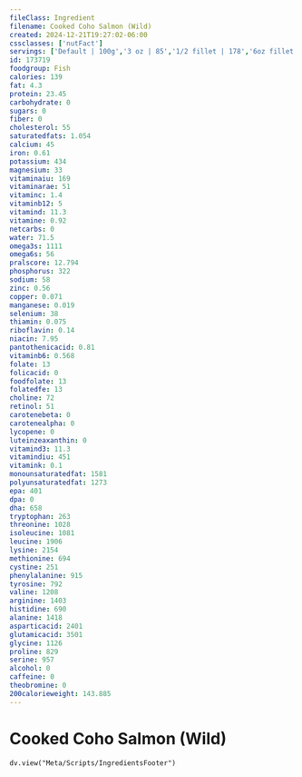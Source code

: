 ```yaml
---
fileClass: Ingredient
filename: Cooked Coho Salmon (Wild)
created: 2024-12-21T19:27:02-06:00
cssclasses: ['nutFact']
servings: ['Default | 100g','3 oz | 85','1/2 fillet | 178','6oz fillet | 170']
id: 173719
foodgroup: Fish
calories: 139
fat: 4.3
protein: 23.45
carbohydrate: 0
sugars: 0
fiber: 0
cholesterol: 55
saturatedfats: 1.054
calcium: 45
iron: 0.61
potassium: 434
magnesium: 33
vitaminaiu: 169
vitaminarae: 51
vitaminc: 1.4
vitaminb12: 5
vitamind: 11.3
vitamine: 0.92
netcarbs: 0
water: 71.5
omega3s: 1111
omega6s: 56
pralscore: 12.794
phosphorus: 322
sodium: 58
zinc: 0.56
copper: 0.071
manganese: 0.019
selenium: 38
thiamin: 0.075
riboflavin: 0.14
niacin: 7.95
pantothenicacid: 0.81
vitaminb6: 0.568
folate: 13
folicacid: 0
foodfolate: 13
folatedfe: 13
choline: 72
retinol: 51
carotenebeta: 0
carotenealpha: 0
lycopene: 0
luteinzeaxanthin: 0
vitamind3: 11.3
vitamindiu: 451
vitamink: 0.1
monounsaturatedfat: 1581
polyunsaturatedfat: 1273
epa: 401
dpa: 0
dha: 658
tryptophan: 263
threonine: 1028
isoleucine: 1081
leucine: 1906
lysine: 2154
methionine: 694
cystine: 251
phenylalanine: 915
tyrosine: 792
valine: 1208
arginine: 1403
histidine: 690
alanine: 1418
asparticacid: 2401
glutamicacid: 3501
glycine: 1126
proline: 829
serine: 957
alcohol: 0
caffeine: 0
theobromine: 0
200calorieweight: 143.885
---
```


# Cooked Coho Salmon (Wild)

```dataviewjs
dv.view("Meta/Scripts/IngredientsFooter")
```